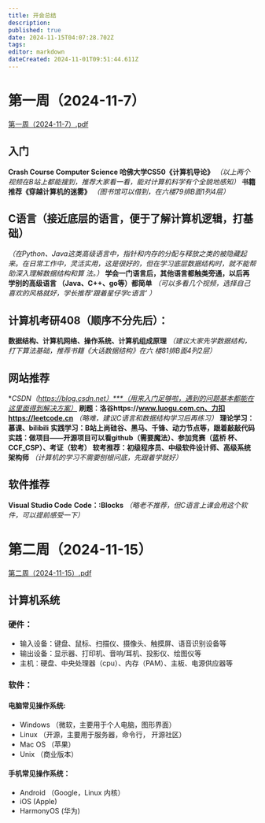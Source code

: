 ```yaml
---
title: 开会总结
description: 
published: true
date: 2024-11-15T04:07:28.702Z
tags: 
editor: markdown
dateCreated: 2024-11-01T09:51:44.611Z
---
```


# 第一周（2024-11-7）
[第一周（2024-11-7）.pdf](/2024级开会总结/第一周（2024-11-7）.pdf)
## 入门
**Crash Course Computer Science
哈佛大学CS50《计算机导论》**
*（以上两个视频在B站上都能搜到，推荐大家看一看，能对计算机科学有个全貌地感知）*
**书籍推荐《穿越计算机的迷雾》**
*（图书馆可以借到，在六楼79排B面1列4层）*
## C语言（接近底层的语言，便于了解计算机逻辑，打基础）
*（在Python、Java这类高级语言中，指针和内存的分配与释放之类的被隐藏起来。在日常工作中，灵活实用，这是很好的，但在学习底层数据结构时，就不能帮助深入理解数据结构和算
法。）*
**学会一门语言后，其他语言都触类旁通，以后再学别的高级语言
（Java、C++、go等）都简单**
*（可以多看几个视频，选择自己喜欢的风格就好，学长推荐‘跟着星仔学c语言’ ）*
## 计算机考研408（顺序不分先后）：
**数据结构、计算机网络、操作系统、计算机组成原理**
*（建议大家先学数据结构，打下算法基础，推荐书籍《大话数据结构》在六
楼81排B面4列2层）*
## 网站推荐
**CSDN（https://blog.csdn.net）***（用来入门足够啦，遇到的问题基本都能在这里面得到解决方案）*
**刷题：洛谷https://www.luogu.com.cn、力扣https://leetcode.cn** *（略难，建议C语言和数据结构学习后再练习）*
**理论学习：慕课、bilibili**
**实践学习：B站上尚硅谷、黑马、千锋、动力节点等，跟着敲敲代码**
**实践：做项目——开源项目可以看github（需要魔法）、参加竞赛（蓝桥
杯、CCF_CSP）、考证（软考）
软考推荐：初级程序员、中级软件设计师、高级系统架构师**
*（计算机的学习不需要刨根问底，先跟着学就好）*
## 软件推荐
**Visual Studio Code**
**Code：:Blocks** *（略老不推荐，但C语言上课会用这个软件，可以提前感受一下）*


# 第二周（2024-11-15）
[第二周（2024-11-15）.pdf](/2024级开会总结/第二周（2024-11-15）.pdf)
## 计算机系统
### 硬件：
- 输入设备：键盘、鼠标、扫描仪、摄像头、触摸屏、语音识别设备等
- 输出设备：显示器、打印机、音响/耳机、投影仪、绘图仪等
- 主机：硬盘、中央处理器（cpu）、内存（PAM）、主板、电源供应器等
### 软件：
#### 电脑常见操作系统:
- Windows （微软，主要用于个人电脑，图形界面）
- Linux （开源，主要用于服务器，命令行， 开源社区）
- Mac OS （苹果）
- Unix （商业版本）
#### 手机常见操作系统：
- Android （Google，Linux 内核）
- iOS (Apple)
- HarmonyOS (华为)